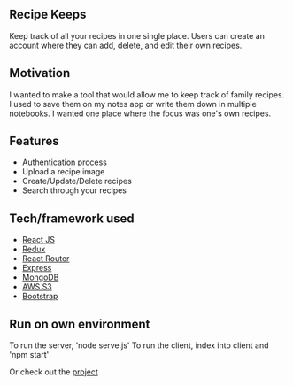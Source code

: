 ## Recipe Keeps
Keep track of all your recipes in one single place. Users can create an account where they can add, delete, and edit their own recipes.

## Motivation
I wanted to make a tool that would allow me to keep track of family recipes. I used to save them on my notes app or write them down in multiple notebooks. I wanted one place where the focus was one's own recipes.  

## Features
- Authentication process
- Upload a recipe image
- Create/Update/Delete recipes
- Search through your recipes

## Tech/framework used
- [React JS](https://reactjs.org/)
- [Redux](https://redux.js.org/)
- [React Router](https://reactrouter.com/)
- [Express](https://expressjs.com/)
- [MongoDB](https://docs.mongodb.com/)
- [AWS S3](https://aws.amazon.com/s3/)
- [Bootstrap](https://react-bootstrap.github.io/)

## Run on own environment
To run the server, 'node serve.js'
To run the client, index into client and 'npm start'

Or check out the [project](obscure-taiga-26298.herokuapp.com/)
